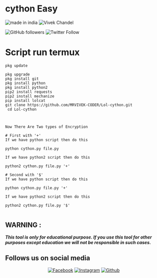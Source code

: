 # cython Easy 

 
![made in india](https://img.shields.io/badge/MADE%20IN%20-INDIA-green?style=for-the-badge&logo=appveyor)
![Vivek Chandel](https://img.shields.io/badge/Vivek%20-Chandel-green?style=for-the-badge&logo=appveyor)
 
![GitHub followers](https://img.shields.io/github/followers/MRVIVEK-CODER?style=for-the-badge)
![Twitter Follow](https://img.shields.io/twitter/follow/vivek_chandel?color=%23ff128c&label=%40VivekXD&style=for-the-badge)
 
 
# Script run termux
```  
pkg update
 
pkg upgrade
pkg install git
pkg install python
pkg install python2 
pip2 install requests
pip2 install mechanize
pip install lolcat
git clone https://github.com/MRVIVEK-CODER/Lol-cython.git
 cd Lol-cython



Now There Are Two types of Encryption

# First with '+'
If we have python script then do this

python cython.py file.py

If we have python2 script then do this

python2 cython.py file.py '+'

# Second with '$'
If we have python script then do this

python cython.py file.py '+'

If we have python2 script then do this

python2 cython.py file.py '$'


```
 
## WARNING : 
***This tool is only for educational purpose. If you use this tool for other purposes except education we will not be responsible in such cases.***
## Follows us on social media
<p align="center">
<a href="https://fb.com/Vivek.chandel.420"><img title="Facebook" src="https://img.shields.io/badge/Facebook-red?style=for-the-badge&logo=facebook"></a>
<a href="https://www.instagram.com/hacker_solution_by_vivek"><img title="Instagram" src="https://img.shields.io/badge/INSTAGRAM-purple?style=for-the-badge&logo=instagram"></a>
<a href="https://github.com/MRVIVEK-CODER"><img title="Github" src="https://img.shields.io/badge/Github-MRVIVEK--CODER-blue?style=for-the-badge&logo=github"></a>
 
 
